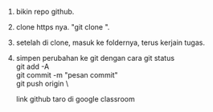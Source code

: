 1. bikin repo github.
2. clone https nya. "git clone <link https nya>".
3. setelah di clone, masuk ke foldernya, terus kerjain tugas.
4. simpen perubahan ke git dengan cara
    git status\
    git add -A\
    git commit -m "pesan commit"\
    git push origin <branch>\

    link github taro di google classroom